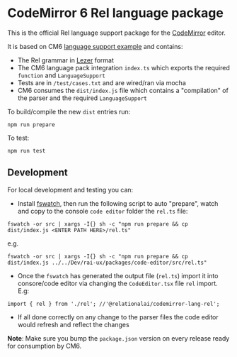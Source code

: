 # CodeMirror 6 Rel language package

This is the official Rel language support package for the [CodeMirror](https://codemirror.net/6/) editor.

It is based on CM6 [language support example](https://codemirror.net/6/examples/lang-package/) and contains:

 * The Rel grammar in [Lezer](https://lezer.codemirror.net/) format
 * The CM6 language pack integration `index.ts` which exports the required `function` and `LanguageSupport`
 * Tests are in `/test/cases.txt` and are wired/ran via mocha
 * CM6 consumes the `dist/index.js` file which contains a "compilation" of the parser and the required `LanguageSupport`

To build/compile the new `dist` entries run:

```node
npm run prepare
```

To test:

```node
npm run test
```

## Development

For local development and testing you can:

- Install [fswatch](https://github.com/emcrisostomo/fswatch), then run the following script to auto "prepare", watch and copy to the console `code editor` folder the `rel.ts` file:

```
fswatch -or src | xargs -I{} sh -c "npm run prepare && cp dist/index.js <ENTER PATH HERE>/rel.ts"
```

e.g.

```
fswatch -or src | xargs -I{} sh -c "npm run prepare && cp dist/index.js ../../Dev/rai-ux/packages/code-editor/src/rel.ts"
```

- Once the `fswatch` has generated the output file (`rel.ts`) import it into consore/code editor via changing the `CodeEditor.tsx` file `rel` import. E.g:

```
import { rel } from './rel'; //'@relationalai/codemirror-lang-rel';
```
- If all done correctly on any change to the parser files the code editor would refresh and reflect the changes


**Note**: Make sure you bump the `package.json` version on every release ready for consumption by CM6.
